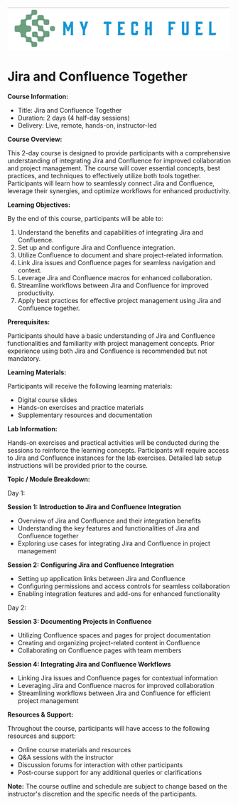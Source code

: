 ![My Tech Fuel](https://github.com/ProDataMan/MyTechFuel/blob/main/img/My%20Tech%20Fuel%20Logo.png)
# Jira and Confluence Together

**Course Information:**

- Title: Jira and Confluence Together
- Duration: 2 days (4 half-day sessions)
- Delivery: Live, remote, hands-on, instructor-led

**Course Overview:**

This 2-day course is designed to provide participants with a comprehensive understanding of integrating Jira and Confluence for improved collaboration and project management. The course will cover essential concepts, best practices, and techniques to effectively utilize both tools together. Participants will learn how to seamlessly connect Jira and Confluence, leverage their synergies, and optimize workflows for enhanced productivity.

**Learning Objectives:**

By the end of this course, participants will be able to:

1. Understand the benefits and capabilities of integrating Jira and Confluence.
2. Set up and configure Jira and Confluence integration.
3. Utilize Confluence to document and share project-related information.
4. Link Jira issues and Confluence pages for seamless navigation and context.
5. Leverage Jira and Confluence macros for enhanced collaboration.
6. Streamline workflows between Jira and Confluence for improved productivity.
7. Apply best practices for effective project management using Jira and Confluence together.

**Prerequisites:**

Participants should have a basic understanding of Jira and Confluence functionalities and familiarity with project management concepts. Prior experience using both Jira and Confluence is recommended but not mandatory.

**Learning Materials:**

Participants will receive the following learning materials:

- Digital course slides
- Hands-on exercises and practice materials
- Supplementary resources and documentation

**Lab Information:**

Hands-on exercises and practical activities will be conducted during the sessions to reinforce the learning concepts. Participants will require access to Jira and Confluence instances for the lab exercises. Detailed lab setup instructions will be provided prior to the course.

**Topic / Module Breakdown:**

Day 1:

**Session 1: Introduction to Jira and Confluence Integration**
- Overview of Jira and Confluence and their integration benefits
- Understanding the key features and functionalities of Jira and Confluence together
- Exploring use cases for integrating Jira and Confluence in project management

**Session 2: Configuring Jira and Confluence Integration**
- Setting up application links between Jira and Confluence
- Configuring permissions and access controls for seamless collaboration
- Enabling integration features and add-ons for enhanced functionality

Day 2:

**Session 3: Documenting Projects in Confluence**
- Utilizing Confluence spaces and pages for project documentation
- Creating and organizing project-related content in Confluence
- Collaborating on Confluence pages with team members

**Session 4: Integrating Jira and Confluence Workflows**
- Linking Jira issues and Confluence pages for contextual information
- Leveraging Jira and Confluence macros for improved collaboration
- Streamlining workflows between Jira and Confluence for efficient project management

**Resources & Support:**

Throughout the course, participants will have access to the following resources and support:

- Online course materials and resources
- Q&A sessions with the instructor
- Discussion forums for interaction with other participants
- Post-course support for any additional queries or clarifications

**Note:** The course outline and schedule are subject to change based on the instructor's discretion and the specific needs of the participants.
